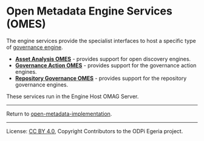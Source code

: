 <!-- SPDX-License-Identifier: CC-BY-4.0 -->
<!-- Copyright Contributors to the ODPi Egeria project. -->


# Open Metadata Engine Services (OMES)

The engine services provide the specialist interfaces to host a specific type of [governance engine](https://egeria-project.org/concepts/governance-engine). 

* **[Asset Analysis OMES](asset-analysis)** - provides support for open discovery engines.
* **[Governance Action OMES](governance-action)** - provides support for the governance action engines.
* **[Repository Governance OMES](repository-governance)** - provides support for the repository governance engines.

These services run in the Engine Host OMAG Server.

----
Return to [open-metadata-implementation](..).

----
License: [CC BY 4.0](https://creativecommons.org/licenses/by/4.0/),
Copyright Contributors to the ODPi Egeria project.